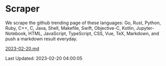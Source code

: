 # Scraper

We scrape the github trending page of these languages: Go, Rust, Python, Ruby, C++, C, Java, Shell, Makefile, Swift, Objective-C, Kotlin, Jupyter-Notebook, HTML, JavaScript, TypeScript, CSS, Vue, TeX, Markdown, and push a markdown result everyday.

[2023-02-20.md](https://github.com/yangwenmai/github-trending-backup/blob/master/2023-02-20.md)

Last Updated: 2023-02-20 04:00:05